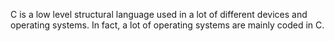 C is a low level structural language used in a lot of different devices and operating systems. In fact, a lot of operating systems are mainly coded in C. 